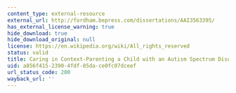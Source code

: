 ```yaml
---
content_type: external-resource
external_url: http://fordham.bepress.com/dissertations/AAI3563395/
has_external_license_warning: true
hide_download: true
hide_download_original: null
license: https://en.wikipedia.org/wiki/All_rights_reserved
status: valid
title: Caring in Context-Parenting a Child with an Autism Spectrum Disorder in India
uid: a856f415-2390-4fdf-85da-ce0fc07dceef
url_status_code: 200
wayback_url: ''
---
```

